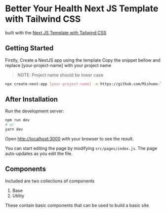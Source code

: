 # Better Your Health Next JS Template with Tailwind CSS

built with the [Next JS Template with Tailwind CSS](https://github.com/Mishumo-Troy-Lumadi/NextJS-TailwindCSS-Template)

## Getting Started

Firstly, Create a NextJS app using the template
Copy the snippet bellow and replace [your-project-name] with your project name
> NOTE: Project name should be lower case

```bash
npx create-next-app [your-project-name] -e https://github.com/Mishumo-Troy-Lumadi/BetterYourHealthTemplate
```

## After Installation

Run the development server:

```bash
npm run dev
# or
yarn dev
```

Open [http://localhost:3000](http://localhost:3000) with your browser to see the result.

You can start editing the page by modifying `src/pages/index.js`. The page auto-updates as you edit the file.

## Components

Included are two collections of components

1. Base
2. Utility

These contain basic components that can be used to build a basic site
